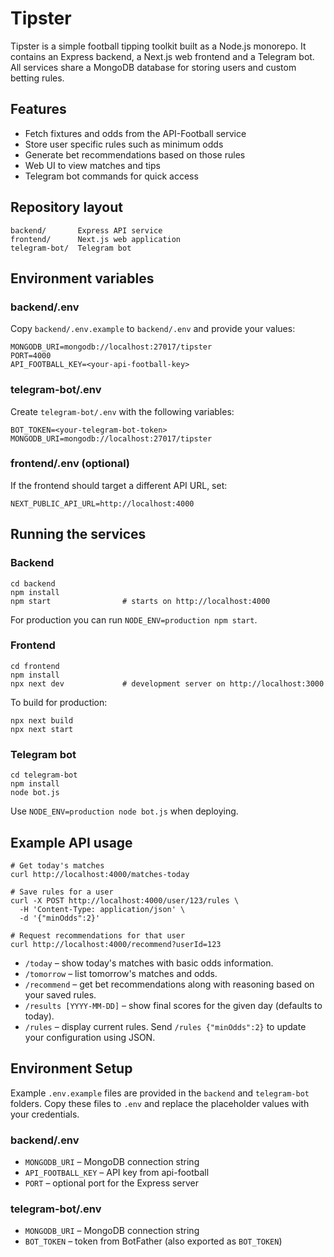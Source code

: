 # Tipster

Tipster is a simple football tipping toolkit built as a Node.js monorepo. It contains an Express backend, a Next.js web frontend and a Telegram bot. All services share a MongoDB database for storing users and custom betting rules.

## Features

- Fetch fixtures and odds from the API-Football service
- Store user specific rules such as minimum odds
- Generate bet recommendations based on those rules
- Web UI to view matches and tips
- Telegram bot commands for quick access

## Repository layout

```
backend/       Express API service
frontend/      Next.js web application
telegram-bot/  Telegram bot
```

## Environment variables

### backend/.env
Copy `backend/.env.example` to `backend/.env` and provide your values:

```
MONGODB_URI=mongodb://localhost:27017/tipster
PORT=4000
API_FOOTBALL_KEY=<your-api-football-key>
```

### telegram-bot/.env
Create `telegram-bot/.env` with the following variables:

```
BOT_TOKEN=<your-telegram-bot-token>
MONGODB_URI=mongodb://localhost:27017/tipster
```

### frontend/.env (optional)
If the frontend should target a different API URL, set:

```
NEXT_PUBLIC_API_URL=http://localhost:4000
```

## Running the services

### Backend

```
cd backend
npm install
npm start                # starts on http://localhost:4000
```

For production you can run `NODE_ENV=production npm start`.

### Frontend

```
cd frontend
npm install
npx next dev             # development server on http://localhost:3000
```

To build for production:

```
npx next build
npx next start
```

### Telegram bot

```
cd telegram-bot
npm install
node bot.js
```

Use `NODE_ENV=production node bot.js` when deploying.

## Example API usage

```
# Get today's matches
curl http://localhost:4000/matches-today

# Save rules for a user
curl -X POST http://localhost:4000/user/123/rules \
  -H 'Content-Type: application/json' \
  -d '{"minOdds":2}'

# Request recommendations for that user
curl http://localhost:4000/recommend?userId=123
```

- `/today` – show today's matches with basic odds information.
- `/tomorrow` – list tomorrow's matches and odds.
- `/recommend` – get bet recommendations along with reasoning based on your saved rules.
- `/results [YYYY-MM-DD]` – show final scores for the given day (defaults to today).
- `/rules` – display current rules. Send `/rules {"minOdds":2}` to update your configuration using JSON.

## Environment Setup

Example `.env.example` files are provided in the `backend` and `telegram-bot` folders. Copy these files to `.env` and replace the placeholder values with your credentials.

### backend/.env

- `MONGODB_URI` – MongoDB connection string  
- `API_FOOTBALL_KEY` – API key from api-football  
- `PORT` – optional port for the Express server

### telegram-bot/.env

- `MONGODB_URI` – MongoDB connection string  
- `BOT_TOKEN` – token from BotFather (also exported as `BOT_TOKEN`)

